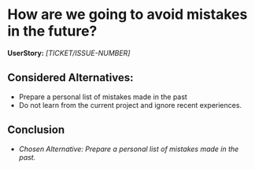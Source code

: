 # How are we going to avoid mistakes in the future?
**UserStory:** *[TICKET/ISSUE-NUMBER]*

## Considered Alternatives:
* Prepare a personal list of mistakes made in the past
* Do not learn from the current project and ignore recent experiences.

## Conclusion
* *Chosen Alternative: Prepare a personal list of mistakes made in the past.*
